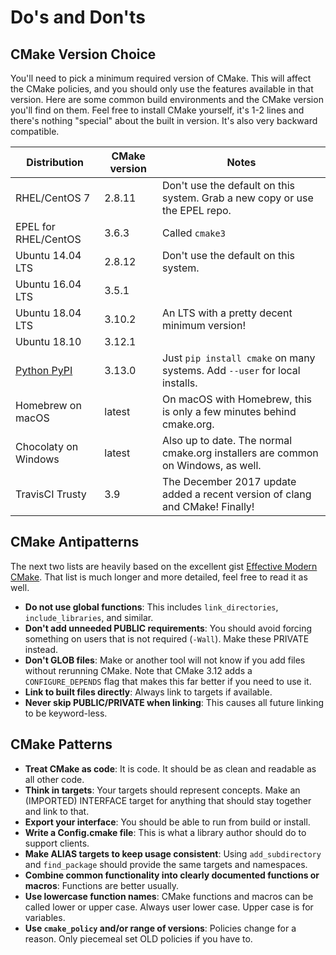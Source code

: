# Do's and Don'ts

## CMake Version Choice

You'll need to pick a minimum required version of CMake. This will affect the CMake policies, and you should only use the features available in that version. Here are some common build environments and the CMake version you'll find on them. Feel free to install CMake yourself, it's 1-2 lines and there's nothing "special" about the built in version. It's also very backward compatible.

| Distribution  | CMake version | Notes |
|---------------|---------------|-------|
| RHEL/CentOS 7 | 2.8.11        | Don't use the default on this system. Grab a new copy or use the EPEL repo. |
| EPEL for RHEL/CentOS | 3.6.3    | Called `cmake3` |
| Ubuntu 14.04 LTS | 2.8.12 | Don't use the default on this system. |
| Ubuntu 16.04 LTS | 3.5.1 | |
| Ubuntu 18.04 LTS | 3.10.2 | An LTS with a pretty decent minimum version! |
| Ubuntu 18.10 | 3.12.1| |
| [Python PyPI](https://pypi.org/project/cmake/)  | 3.13.0 | Just `pip install cmake` on many systems. Add `--user` for local installs. |
| Homebrew on macOS | latest | On macOS with Homebrew, this is only a few minutes behind cmake.org. |
| Chocolaty on Windows | latest | Also up to date. The normal cmake.org installers are common on Windows, as well. |
| TravisCI Trusty | 3.9 | The December 2017 update added a recent version of clang and CMake! Finally! |

## CMake Antipatterns

The next two lists are heavily based on the excellent gist [Effective Modern CMake]. That list is much longer and more detailed, feel free to read it as well.

* **Do not use global functions**: This includes `link_directories`, `include_libraries`, and similar.
* **Don't add unneeded PUBLIC requirements**: You should avoid forcing something on users that is not required (`-Wall`). Make these PRIVATE instead.
* **Don't GLOB files**: Make or another tool will not know if you add files without rerunning CMake. Note that CMake 3.12 adds a `CONFIGURE_DEPENDS` flag that makes this far better if you need to use it.
* **Link to built files directly**: Always link to targets if available.
* **Never skip PUBLIC/PRIVATE when linking**: This causes all future linking to be keyword-less. 


## CMake Patterns

* **Treat CMake as code**: It is code. It should be as clean and readable as all other code.
* **Think in targets**: Your targets should represent concepts. Make an (IMPORTED) INTERFACE target for anything that should stay together and link to that.
* **Export your interface**: You should be able to run from build or install.
* **Write a Config.cmake file**: This is what a library author should do to support clients.
* **Make ALIAS targets to keep usage consistent**: Using `add_subdirectory` and `find_package` should provide the same targets and namespaces.
* **Combine common functionality into clearly documented functions or macros**: Functions are better usually.
* **Use lowercase function names**: CMake functions and macros can be called lower or upper case. Always user lower case. Upper case is for variables.
* **Use `cmake_policy` and/or range of versions**: Policies change for a reason. Only piecemeal set OLD policies if you have to.




[Effective Modern CMake]: https://gist.github.com/mbinna/c61dbb39bca0e4fb7d1f73b0d66a4fd1
